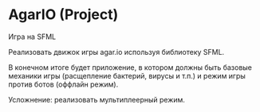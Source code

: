# AgarIO (Project)
Игра на SFML

Реализовать движок игры agar.io используя библиотеку SFML.

В конечном итоге будет приложение, в котором должны быть базовые механики игры (расщепление бактерий, вирусы и т.п.) и режим игры против ботов (оффлайн режим).

Усложнение:  реализовать мультиплеерный режим.
